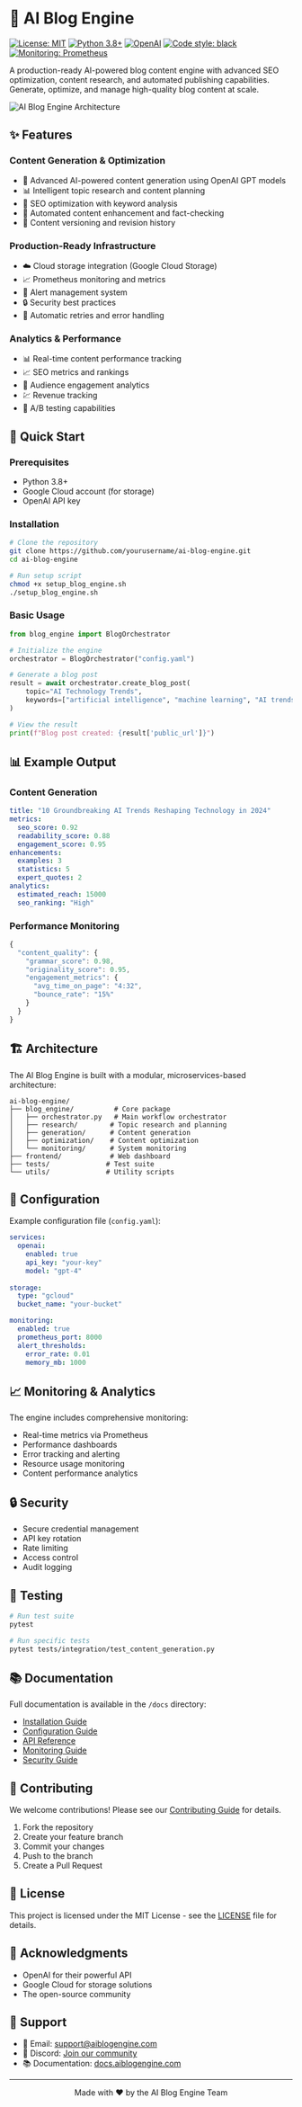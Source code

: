# 🚀 AI Blog Engine

[![License: MIT](https://img.shields.io/badge/License-MIT-yellow.svg)](https://opensource.org/licenses/MIT)
[![Python 3.8+](https://img.shields.io/badge/python-3.8+-blue.svg)](https://www.python.org/downloads/)
[![OpenAI](https://img.shields.io/badge/OpenAI-API-green.svg)](https://openai.com/)
[![Code style: black](https://img.shields.io/badge/code%20style-black-000000.svg)](https://github.com/psf/black)
[![Monitoring: Prometheus](https://img.shields.io/badge/monitoring-prometheus-orange.svg)](https://prometheus.io/)

A production-ready AI-powered blog content engine with advanced SEO optimization, content research, and automated publishing capabilities. Generate, optimize, and manage high-quality blog content at scale.

![AI Blog Engine Architecture](architecture_diagram.png)

## ✨ Features

### Content Generation & Optimization
- 🤖 Advanced AI-powered content generation using OpenAI GPT models
- 📊 Intelligent topic research and content planning
- 🎯 SEO optimization with keyword analysis
- 📝 Automated content enhancement and fact-checking
- 🔄 Content versioning and revision history

### Production-Ready Infrastructure
- ☁️ Cloud storage integration (Google Cloud Storage)
- 📈 Prometheus monitoring and metrics
- 🚨 Alert management system
- 🔒 Security best practices
- 🔄 Automatic retries and error handling

### Analytics & Performance
- 📊 Real-time content performance tracking
- 📈 SEO metrics and rankings
- 👥 Audience engagement analytics
- 💹 Revenue tracking
- 🎯 A/B testing capabilities

## 🚀 Quick Start

### Prerequisites
- Python 3.8+
- Google Cloud account (for storage)
- OpenAI API key

### Installation

```bash
# Clone the repository
git clone https://github.com/yourusername/ai-blog-engine.git
cd ai-blog-engine

# Run setup script
chmod +x setup_blog_engine.sh
./setup_blog_engine.sh
```

### Basic Usage

```python
from blog_engine import BlogOrchestrator

# Initialize the engine
orchestrator = BlogOrchestrator("config.yaml")

# Generate a blog post
result = await orchestrator.create_blog_post(
    topic="AI Technology Trends",
    keywords=["artificial intelligence", "machine learning", "AI trends"]
)

# View the result
print(f"Blog post created: {result['public_url']}")
```

## 📊 Example Output

### Content Generation
```yaml
title: "10 Groundbreaking AI Trends Reshaping Technology in 2024"
metrics:
  seo_score: 0.92
  readability_score: 0.88
  engagement_score: 0.95
enhancements:
  examples: 3
  statistics: 5
  expert_quotes: 2
analytics:
  estimated_reach: 15000
  seo_ranking: "High"
```

### Performance Monitoring
```javascript
{
  "content_quality": {
    "grammar_score": 0.98,
    "originality_score": 0.95,
    "engagement_metrics": {
      "avg_time_on_page": "4:32",
      "bounce_rate": "15%"
    }
  }
}
```

## 🏗️ Architecture

The AI Blog Engine is built with a modular, microservices-based architecture:

```
ai-blog-engine/
├── blog_engine/          # Core package
│   ├── orchestrator.py   # Main workflow orchestrator
│   ├── research/        # Topic research and planning
│   ├── generation/      # Content generation
│   ├── optimization/    # Content optimization
│   └── monitoring/      # System monitoring
├── frontend/            # Web dashboard
├── tests/              # Test suite
└── utils/              # Utility scripts
```

## 🔧 Configuration

Example configuration file (`config.yaml`):

```yaml
services:
  openai:
    enabled: true
    api_key: "your-key"
    model: "gpt-4"
  
storage:
  type: "gcloud"
  bucket_name: "your-bucket"

monitoring:
  enabled: true
  prometheus_port: 8000
  alert_thresholds:
    error_rate: 0.01
    memory_mb: 1000
```

## 📈 Monitoring & Analytics

The engine includes comprehensive monitoring:

- Real-time metrics via Prometheus
- Performance dashboards
- Error tracking and alerting
- Resource usage monitoring
- Content performance analytics

## 🔒 Security

- Secure credential management
- API key rotation
- Rate limiting
- Access control
- Audit logging

## 🧪 Testing

```bash
# Run test suite
pytest

# Run specific tests
pytest tests/integration/test_content_generation.py
```

## 📚 Documentation

Full documentation is available in the `/docs` directory:

- [Installation Guide](docs/installation.md)
- [Configuration Guide](docs/configuration.md)
- [API Reference](docs/api.md)
- [Monitoring Guide](docs/monitoring.md)
- [Security Guide](docs/security.md)

## 🤝 Contributing

We welcome contributions! Please see our [Contributing Guide](CONTRIBUTING.md) for details.

1. Fork the repository
2. Create your feature branch
3. Commit your changes
4. Push to the branch
5. Create a Pull Request

## 📝 License

This project is licensed under the MIT License - see the [LICENSE](LICENSE) file for details.

## 🌟 Acknowledgments

- OpenAI for their powerful API
- Google Cloud for storage solutions
- The open-source community

## 💬 Support

- 📧 Email: support@aiblogengine.com
- 💬 Discord: [Join our community](https://discord.gg/aiblogengine)
- 📚 Documentation: [docs.aiblogengine.com](https://docs.aiblogengine.com)

---

<p align="center">Made with ❤️ by the AI Blog Engine Team</p>
